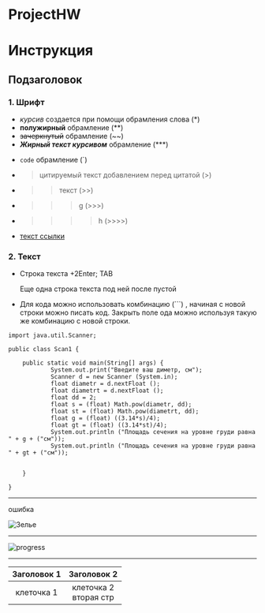 # ProjectHW
# Инструкция
## Подзаголовок
### 1. Шрифт
* *курсив* создается при помощи обрамления слова (*)
* **полужирный** обрамление (**)
* ~~зачеркнутый~~ обрамление (~~)
* ***Жирный текст курсивом*** обрамление (***)
- `code` обрамление (`)
- >цитируемый текст добавлением перед цитатой (>)
- >>текст (>>)
- >>>g (>>>)
- >>>>h (>>>>)
* [текст ссылки](URL_ссылки)

 ### 2. Текст

 * Строка текста +2Enter;  TAB
 
    Еще одна строка текста под ней после пустой

* Для кода можно использовать комбинацию (```) , начиная с новой строки можно писать код. Закрыть поле ода можно используя такую же комбинацию с новой строки.

```
import java.util.Scanner;

public class Scan1 {

	public static void main(String[] args) {
			System.out.print("Введите ваш диметр, см");
			Scanner d = new Scanner (System.in);
			float diametr = d.nextFloat ();
			float diametrt = d.nextFloat ();
			float dd = 2;
			float s = (float) Math.pow(diametr, dd);
			float st = (float) Math.pow(diametrt, dd);
			float g = (float) ((3.14*s)/4);
			float gt = (float) ((3.14*st)/4);
			System.out.println ("Площадь сечения на уровне груди равна " + g + ("см"));
			System.out.println ("Площадь сечения на уровне груди равна " + gt + ("см"));
			

	}

}
``` 



 ___
ошибка

![Зелье](https://static.wikia.nocookie.net/habitrpg/images/f/fc/Pet_HatchingPotion_Zombie.png/revision/latest?cb=20210503121739)
___
![progress](https://static.wikia.nocookie.net/habitrpg/images/3/32/Progress_bar.png/revision/latest?cb=20190727093726)
___
| Заголовок 1 | Заголовок 2 |
|:-----------:|:-----------:|
| клеточка 1 | клеточка 2<br/>вторая стр|
